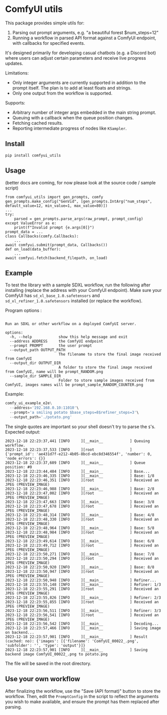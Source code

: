 # ComfyUI utils

This package provides simple utils for:
1. Parsing out prompt arguments, e.g. "a beautiful forest $num_steps=12"
2. Running a workflow in parsed API format against a ComfyUI endpoint, with callbacks for specified events.

It's designed primarily for developing casual chatbots (e.g. a Discord bot) where users can adjust certain parameters and receive live progress updates.

Limitations:
- Only integer arguments are currently supported in addition to the prompt itself. The plan is to add at least floats and strings.
- Only one output from the workflow is supported.

Supports:
- Arbitrary number of integer args embedded in the main string prompt.
- Queuing with a callback when the queue position changes.
- Fetching cached results.
- Reporting intermediate progress of nodes like `KSampler`.


## Install

```
pip install comfyui_utils
```

## Usage

(better docs are coming, for now please look at the source code / sample script)

```
from comfyui_utils import gen_prompts, comfy
gen_prompts.make_config("GenVid", [gen_prompts.IntArg("num_steps", default_value=12, min_value=1, max_value=80)])
...
try:
    parsed = gen_prompts.parse_args(raw_prompt, prompt_config)
except ValueError as e:
    print(f"Invalid prompt {e.args[0]}")
prompt_data = ...
class Callbacks(comfy.Callbacks):
    ...
await comfyui.submit(prompt_data, Callbacks())
def on_load(data_buffer):
    ...
await comfyui.fetch(backend_filepath, on_load)
```

## Example

To test the library with a sample SDXL workflow, run the following after installing (replace the address with your ComfyUI endpoint). Make sure your ComfyUI has `sd_xl_base_1.0.safetensors` and `sd_xl_refiner_1.0.safetensors` installed (or replace the workflow).

Program options :

```usage: e2e.py [-h] --address ADDRESS --prompt PROMPT [--output_path OUTPUT_PATH] [--output_dir OUTPUT_DIR] [--sample_dir SAMPLE_DIR]

Run an SDXL or other workflow on a deployed ComfyUI server.

options:
  -h, --help            show this help message and exit
  --address ADDRESS     the ComfyUI endpoint
  --prompt PROMPT       the user prompt
  --output_path OUTPUT_PATH
                        The filename to store the final image received from ComfyUI
  --output_dir OUTPUT_DIR
                        A folder to store the final image received from ComfyUI, name will be prompt_RANDOM.png
  --sample_dir SAMPLE_DIR
                        Folder to store sample images received from ComfyUI, images names will be prompt_sample_RANDOM_COUNTER.png
```
Example:
```python
comfy_ui_example_e2e\
  --address='192.168.0.10:11010'\
  --prompt='a smiling potato $base_steps=8$refiner_steps=3'\
  --output_path='./potato.png'
```
The single quotes are important so your shell doesn't try to parse the `$`'s. Expected output:
```
2023-12-18 22:23:37,441 [INFO     ][__main__            ] Queuing workflow.
2023-12-18 22:23:37,533 [INFO     ][root                ] {'prompt_id': 'ae431d7f-e212-4b05-8bcd-ebc8d346554f', 'number': 0, 'node_errors': {}}
2023-12-18 22:23:37,609 [INFO     ][__main__            ] Queue position: #0
2023-12-18 22:23:44,484 [INFO     ][__main__            ] Base...
2023-12-18 22:23:46,335 [INFO     ][__main__            ] Base: 1/8
2023-12-18 22:23:46,351 [INFO     ][root                ] Received an JPEG (PREVIEW_IMAGE)
2023-12-18 22:23:46,988 [INFO     ][__main__            ] Base: 2/8
2023-12-18 22:23:47,002 [INFO     ][root                ] Received an JPEG (PREVIEW_IMAGE)
2023-12-18 22:23:47,663 [INFO     ][__main__            ] Base: 3/8
2023-12-18 22:23:47,678 [INFO     ][root                ] Received an JPEG (PREVIEW_IMAGE)
2023-12-18 22:23:48,314 [INFO     ][__main__            ] Base: 4/8
2023-12-18 22:23:48,330 [INFO     ][root                ] Received an JPEG (PREVIEW_IMAGE)
2023-12-18 22:23:48,964 [INFO     ][__main__            ] Base: 5/8
2023-12-18 22:23:48,984 [INFO     ][root                ] Received an JPEG (PREVIEW_IMAGE)
2023-12-18 22:23:49,614 [INFO     ][__main__            ] Base: 6/8
2023-12-18 22:23:49,712 [INFO     ][root                ] Received an JPEG (PREVIEW_IMAGE)
2023-12-18 22:23:50,271 [INFO     ][__main__            ] Base: 7/8
2023-12-18 22:23:50,294 [INFO     ][root                ] Received an JPEG (PREVIEW_IMAGE)
2023-12-18 22:23:50,920 [INFO     ][__main__            ] Base: 8/8
2023-12-18 22:23:50,947 [INFO     ][root                ] Received an JPEG (PREVIEW_IMAGE)
2023-12-18 22:23:50,948 [INFO     ][__main__            ] Refiner...
2023-12-18 22:23:55,148 [INFO     ][__main__            ] Refiner: 1/3
2023-12-18 22:23:55,291 [INFO     ][root                ] Received an JPEG (PREVIEW_IMAGE)
2023-12-18 22:23:55,826 [INFO     ][__main__            ] Refiner: 2/3
2023-12-18 22:23:55,855 [INFO     ][root                ] Received an JPEG (PREVIEW_IMAGE)
2023-12-18 22:23:56,511 [INFO     ][__main__            ] Refiner: 3/3
2023-12-18 22:23:56,541 [INFO     ][root                ] Received an JPEG (PREVIEW_IMAGE)
2023-12-18 22:23:56,542 [INFO     ][__main__            ] Decoding...
2023-12-18 22:23:57,466 [INFO     ][__main__            ] Saving image on backend...
2023-12-18 22:23:57,901 [INFO     ][__main__            ] Result (cached: no): {'images': [{'filename': 'ComfyUI_00022_.png', 'subfolder': '', 'type': 'output'}]}
2023-12-18 22:23:57,901 [INFO     ][__main__            ] Saving backend image ComfyUI_00022_.png to potato.png
```
The file will be saved in the root directory.

## Use your own workflow

After finalizing the workflow, use the "Save (API format)" button to store the workflow. Then, edit the `PromptConfig` in the script to reflect the arguments you wish to make available, and ensure the prompt has them replaced after parsing.
